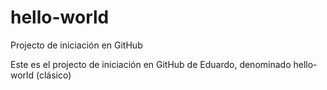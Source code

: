 # hello-world
Projecto de iniciación en GitHub


Este es el projecto de iniciación en GitHub de Eduardo, denominado hello-world (clásico)
